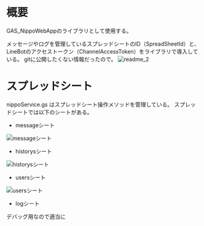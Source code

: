 # 概要
GAS_NippoWebAppのライブラリとして使用する。

メッセージやログを管理しているスプレッドシートのID（SpreadSheetId）と、LineBotのアクセストークン（ChannelAccessToken）をライブラリで導入している。
gitに公開したくない情報だったので。
![readme_2](https://user-images.githubusercontent.com/53109614/88421694-efc40680-ce23-11ea-9815-6505160b51d2.png)

# スプレッドシート
nippoService.gs はスプレッドシート操作メソッドを管理している。
スプレッドシートでは以下のシートがある。
* messageシート

![messageシート](https://user-images.githubusercontent.com/53109614/88423147-4b8f8f00-ce26-11ea-86e9-2827afbbad06.png)

* historysシート

![historysシート](https://user-images.githubusercontent.com/53109614/88423291-872a5900-ce26-11ea-9580-bd21c4002c15.png)

* usersシート

![usersシート](https://user-images.githubusercontent.com/53109614/88463511-3da54100-ceee-11ea-9d62-c64b5d231eb9.png)

* logシート

デバッグ用なので適当に
